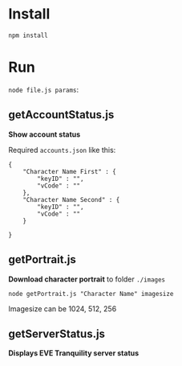 # Install
```
npm install
```

# Run

`node file.js params`:

## getAccountStatus.js

**Show account status**

Required `accounts.json` like this:
```
{
	"Character Name First" : {
		"keyID" : "",
		"vCode"	: ""
	},
    "Character Name Second" : {
        "keyID" : "",
        "vCode"	: ""
    }

}
```

## getPortrait.js

**Download character portrait** to folder `./images`

`node getPortrait.js "Character Name" imagesize`

Imagesize can be 1024, 512, 256

## getServerStatus.js

**Displays EVE Tranquility server status**
